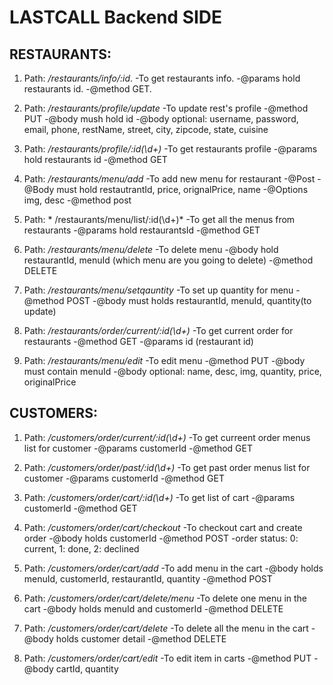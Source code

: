  # LASTCALL Backend SIDE

## RESTAURANTS: 

1. Path: */restaurants/info/:id*.
    -To get restaurants info.
    -@params hold restaurants id.
    -@method GET.
 


2. Path: */restaurants/profile/update*
    -To update rest's profile
    -@method PUT
    -@body mush hold id 
    -@body optional: username, password, email, phone, restName, street, city, zipcode, state, cuisine
 


3. Path:   */restaurants/profile/:id(\\d+)*
    -To get restaurants profile
    -@params hold restaurants id
    -@method GET

4. Path:   */restaurants/menu/add*
    -To add new menu for restaurant 
    -@Post
    -@Body must hold restautrantId, price, orignalPrice, name 
    -@Options img, desc
    -@method post

5. Path:  * /restaurants/menu/list/:id(\\d+)*
    -To get all the menus from restaurants
    -@params hold restaurantsId
    -@method GET

6. Path:   */restaurants/menu/delete*
    -To delete menu
    -@body hold restaurantId, menuId (which menu are you going to delete)
    -@method DELETE

7. Path:   */restaurants/menu/setqauntity*
    -To set up quantity for menu
    -@method POST
    -@body must holds restaurantId, menuId, quantity(to update)

8. Path:   */restaurants/order/current/:id(\\d+)*
    -To get current order for restaurants
    -@method GET
    -@params id (restaurant id)

9. Path:   */restaurants/menu/edit*
    -To edit menu
    -@method PUT
    -@body must contain menuId
    -@body optional: name, desc, img, quantity, price, originalPrice

## CUSTOMERS:

1. Path:   */customers/order/current/:id(\\d+)*
    -To get curreent order menus list for customer
    -@params customerId
    -@method GET

2. Path:   */customers/order/past/:id(\\d+)*
    -To get past order menus list for customer
    -@params customerId
    -@method GET

3. Path:   */customers/order/cart/:id(\\d+)*
    -To get list of cart
    -@params customerId
    -@method GET

4. Path:   */customers/order/cart/checkout*
    -To checkout cart and create order
    -@body holds customerId
    -@method POST
    -order status: 0: current, 1: done, 2: declined

5. Path:  */customers/order/cart/add*
    -To add menu in the cart
    -@body holds menuId, customerId, restaurantId, quantity
    -@method POST

6. Path:   */customers/order/cart/delete/menu*
    -To delete one menu in the cart
    -@body holds menuId and customerId
    -@method DELETE

7. Path:   */customers/order/cart/delete*
    -To delete all the menu in the cart
    -@body holds customer detail
    -@method DELETE

8. Path:   */customers/order/cart/edit*
    -To edit item in carts
    -@method PUT
    -@body cartId, quantity
 